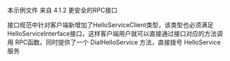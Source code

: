 本示例文件 来自   4.1.2 更安全的RPC接口

接口规范中针对客户端新增加了HelloServiceClient类型，该类型也必须满足
HelloServiceInterface接口，这样客户端用户就可以直接通过接口对应的方法调用
RPC函数。同时提供了一个 DialHelloService 方法，直接拨号 HelloService 服务